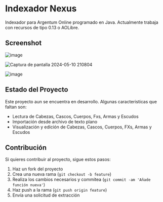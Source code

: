 # Indexador Nexus

Indexador para Argentum Online programado en Java. Actualmente trabaja con recursos de tipo 0.13 o AOLibre.

## Screenshot

![image](https://github.com/Lorwik/Indexador-Nexus/assets/1338437/ea753277-4461-4e4e-a67d-8397823a2500)

![Captura de pantalla 2024-05-10 210804](https://github.com/Lorwik/Indexador-Nexus/assets/1338437/05fb4355-b4eb-48fb-81a1-d97ddff02761)

![image](https://github.com/Lorwik/Indexador-Nexus/assets/1338437/bff3274b-6dec-459a-8141-245c3754563e)

## Estado del Proyecto

Este proyecto aun se encuentra en desarrollo. Algunas caracteristicas que faltan son:

- Lectura de Cabezas, Cascos, Cuerpos, Fxs, Armas y Escudos
- Importación desde archivo de texto plano
- Visualización y edición de Cabezas, Cascos, Cuerpos, FXs, Armas y Escudos

## Contribución

Si quieres contribuir al proyecto, sigue estos pasos:

1. Haz un fork del proyecto
2. Crea una nueva rama (`git checkout -b feature`)
3. Realiza los cambios necesarios y commitea (`git commit -am 'Añade función nueva'`)
4. Haz push a la rama (`git push origin feature`)
5. Envía una solicitud de extracción

